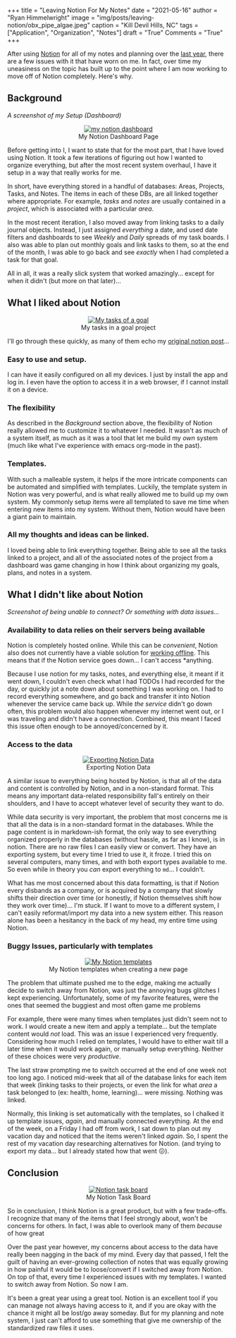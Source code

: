 +++
title   = "Leaving Notion For My Notes"
date    = "2021-05-16"
author  = "Ryan Himmelwright"
image   = "img/posts/leaving-notion/obx_pipe_algae.jpeg"
caption = "Kill Devil Hills, NC"
tags    = ["Application", "Organization", "Notes"]
draft   = "True"
Comments = "True"
+++

After using [Notion](https://notion.so) for all of my notes and planning over
the [last year](/post/trying-notion/), there are a few issues with it that have
worn on me.  In fact, over time my uneasiness on the topic has built up to the
point where I am now working to move off of Notion completely. Here's why.

<!--more-->

## Background

*A screenshot of my  Setup (Dashboard)*
<center>
<a href="../../img/posts/leaving-notion/dahsboard.png"><img alt="my notion dashboard" src="../../img/posts/leaving-notion/dashboard.png" style="max-width: 100%;"/></a>
<div class="caption">My Notion Dashboard Page</div>
</center>

Before getting into I, I want to state that for the most part, that I have loved
using Notion. It took a few iterations of figuring out how I wanted to organize
everything, but after the most recent system overhaul, I have it setup in a way
that really works for me.

In short, have everything stored in a handful of databases: Areas, Projects,
Tasks, and Notes.  The items in each of these DBs, are all linked together where
appropriate. For example, *tasks* and *notes* are usually contained in a
*project*, which is associated with a particular *area*.

In the most recent iteration, I also moved away from linking tasks to a daily
journal objects. Instead, I just assigned *everything* a date, and used date
filters and dashboards to see *Weekly* and *Daily* spreads of my task boards. I
also was able to plan out monthly goals and link tasks to them, so at the end of
the month, I was able to go back and see *exactly* when I had completed a task
for that goal.

All in all, it was a really slick system that worked amazingly... except for
when it didn't (but more on that later)...

## What I liked about Notion

<center>
<a href="../../img/posts/leaving-notion/project_tasks.png"><img alt="My tasks of a goal" src="../../img/posts/leaving-notion/project_tasks.png" style="max-width: 100%;"/></a>
<div class="caption">My tasks in a goal project</div>
</center>

I'll go through these quickly, as many of them echo my [original notion
post](/post/trying-notion/)...

### Easy to use and setup. 
I can have it easily configured on all my devices. I just by install the app and
log in. I even have the option to access it in a web browser, if I cannot
install it on a device.

### The flexibility
As described in the *Background* section above, the flexibility of Notion really
allowed me to customize it to whatever I needed. It wasn't as much of a system
itself, as much as it was a tool that let me build my *own* system (much like
what I've experience with emacs org-mode in the past).

### Templates. 
With such a malleable system, it helps if the more intricate components can be
automated and simplified with templates. Luckily, the template system in Notion
was very powerful, and is what really allowed me to build  up my own system. My
commonly setup items were all templated to save me time when entering new items
into my system. Without them, Notion would have been a giant pain to maintain.

### All my thoughts and ideas can be linked. 
I loved being able to link everything together. Being able to see all the tasks
linked to a project, and all of the associated notes of the project from a
dashboard was game changing in how I think about organizing my goals, 
plans, and notes in a system.

## What I didn't like about Notion

*Screenshot of being unable to connect? Or something with data issues...*

### Availability to data relies on their servers being available
Notion is completely hosted online. While this can be *convenient*, Notion also
does not currently have a viable solution for [working
offline](https://www.notion.so/How-can-I-use-Notion-offline-de55148f97c84de3b6e71aa058906be4).
This means that if the Notion service goes down... I can't access *anything.

Because I use notion for my tasks, notes, and everything else, it meant if it
went down, I couldn't even check what I had TODOs I had recorded for the day, or
quickly jot a note down about something I was working on. I had to record
everything somewhere, and go back and transfer it into Notion whenever the
service came back up. While *the service* didn't go down often, this problem
would also happen whenever my internet went out, or I was traveling and didn't
have a connection. Combined, this meant I faced this issue often enough to be
annoyed/concerned by it.

### Access to the data

<center>
<a href="../../img/posts/leaving-notion/exporting_data.png"><img alt="Exporting Notion Data" src="../../img/posts/leaving-notion/exporting_data.png" style="max-width: 100%;"/></a>
<div class="caption">Exporting Notion Data</div>
</center>

A similar issue to everything being hosted by Notion, is that all of the data
and content is controlled by Notion, and in a non-standard format. This means
any important data-related responsibility fall's entirely on their shoulders,
and I have to accept whatever level of security they want to do.

While data security is very important, the problem that most concerns me is that
all the data is in a non-standard format in the databases. While the page
content is in markdown-ish format, the only way to see everything organized
properly in the databases (without hassle, as far as I know), is in notion.
There are no raw files I can easily view or convert. They have an exporting
system, but every time I tried to use it, it froze. I tried this on several
computers, many times, and with both export types available to me. So even while
in theory you *can* export everything to `md`... I couldn't.

What has me most concerned about this data formatting, is that if Notion every
disbands as a company, or is acquired by a company that slowly shifts their
direction over time (or honestly, if Notion themselves shift how they work over
time)... I'm stuck. If I want to move to a different system, I can't easily
reformat/import my data into a new system either. This reason alone has been a
hesitancy in the back of my head, my entire time using Notion.

### Buggy Issues, particularly with templates

<center>
<a href="../../img/posts/leaving-notion/templates.png"><img alt="My Notion templates" src="../../img/posts/leaving-notion/templates.png" style="max-width: 100%;"/></a>
<div class="caption">My Notion templates when creating a new page</div>
</center>

The problem that ultimate pushed me to the edge, making me actually decide to
switch away from Notion, was just the annoying bugs glitches I kept
experiencing. Unfortunately, some of my favorite features, were the ones that
seemed the buggiest and most often game me problems

For example, there were many times when templates just didn't seem not to work.
I would create a new item and apply a template... but the template content would
*not* load. This was an issue I experienced very frequently. Considering how
much I relied on templates, I would have to either wait till a later time when
it would work again, or manually setup everything. Neither of these choices were
very *productive*.

The last straw prompting me to switch occurred at the end of one week not too
long ago. I noticed mid-week that all of the database links for each item that
week (linking tasks to their projects, or even the link for what *area* a task
belonged to (ex: health, home, learning)... were missing. Nothing was linked. 
  
 Normally, this linking is set automatically with the templates, so I chalked it
 up template issues, *again*, and manually connected everything. At the end of
 the week, on a Friday I had off from work, I sat down to plan out my vacation
 day and noticed that the items weren't linked *again*. So, I spent the rest of
 my vacation day researching alternatives for Notion. (and trying to export my
 data... but I already stated how that went 😖).

## Conclusion

<center>
<a href="../../img/posts/leaving-notion/task_board.png"><img alt="Notion task board" src="../../img/posts/leaving-notion/task_board.png" style="max-width: 100%;"/></a>
<div class="caption">My Notion Task Board</div>
</center>

So in conclusion, I think Notion is a great product, but with a  few trade-offs.
I recognize that many of the items that I feel strongly about, won't be concerns
for others. In fact, I was able to overlook many of them *because* of how great

Over the past year however, my concerns about access to the data have really
been nagging in the back of my mind. Every day that passed, I felt the guilt of
having an ever-growing collection of notes that was equally growing in how
painful it would be to loose/convert if I switched away from Notion. On top of
that, every time I experienced issues with my templates. I wanted to switch
away from Notion. So now I am.

It's been a great year using a great tool. Notion is an excellent tool if you
can manage not always having access to it, and if you are okay with the chance
it might all be lost/go away someday. But for my planning and note system, I
just can't afford to use something that give me ownership of the standardized
raw files it uses.
